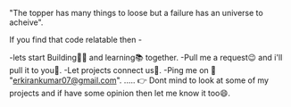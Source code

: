 "The topper has many things to loose but a failure has an universe to acheive".

If you find that code relatable then -

-lets start Building👷‍♂️ and learning📚 together.
-Pull me a request😉 and i'll pull it to you🤗.
-Let projects connect us🤞.
-Ping me on 📧 "erkirankumar07@gmail.com".
..... 👉 Dont mind to look at some of my projects and if have some opinion then let me know it too😄.

